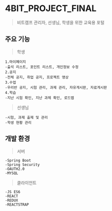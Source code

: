 # 4BIT_PROJECT_FINAL

>비트캠프 관리자, 선생님, 학생을 위한 교육용 포털 

## 주요 기능

	

> 학생

	1.마이페이지
	-출석 리스트, 포인트 리스트, 개인정보 수정
	2.공지
	-전체 공지, 취업 공지, 프로젝트 영상
	3.수업
	-우리반 공지, 시험 관리, 과제 관리, 자유게시판, 자료게시판
	4.학습
	-지난 시험 확인, 지난 과제 확인, 로드맵
	
	

> 선생님

	-시험, 과제 출제 및 관리
	-학생 현황 관리
	

## 개발 환경

> 서버
> 
	-Spring Boot
	-Spring Security
	-OAUTH2.0
	-MYSQL
	
>클라이언트
>
	-JS ES6
	-REACT
	-REDUX
	-REACTSTRAP

<!--stackedit_data:
eyJoaXN0b3J5IjpbLTM0MjgzMjIzMCwtMjA0Nzg2OTI1NSwxMD
kyNTg4NjAsLTE3OTQxMTE2NDUsMjEyNDk2ODY5NywtNDE2MTU1
Nzc5LC0xOTc1OTc5NTk3XX0=
-->